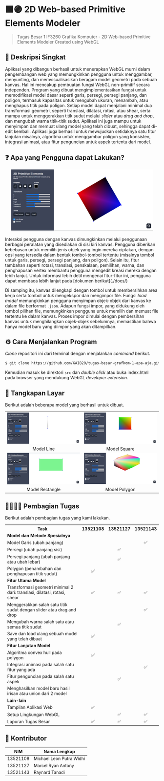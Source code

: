 # 🟩🟣 2D Web-based Primitive Elements Modeler
> Tugas Besar 1 IF3260 Grafika Komputer - 2D Web-based Primitive Elements Modeler Created using WebGL

## 📝 Deskripsi Singkat
Aplikasi yang dibangun berhasil untuk menerapkan WebGL murni dalam pengembangan web yang memungkinkan pengguna untuk menggambar, menyunting, dan memvisualisasikan beragam model geometri pada sebuah kanvas. Hal ini mencakup pembuatan fungsi WebGL non-primitif secara independen. Program yang dibuat mengimplementasikan fungsi untuk memodifikasi model dasar seperti garis, persegi, persegi panjang, dan poligon, termasuk kapasitas untuk mengubah ukuran, menambah, atau menghapus titik pada poligon. Setiap model dapat menjalani minimal dua transformasi geometri, seperti translasi, dilatasi, rotasi, atau shear, serta mampu untuk menggerakkan titik sudut melalui *slider* atau *drag and drop*, dan mengubah warna titik-titik sudut. Aplikasi ini juga mampu untuk menyimpan dan memuat ulang model yang telah dibuat, sehingga dapat di-edit kembali. Aplikasi juga berhasil untuk mewujudkan setidaknya satu fitur lanjutan misalnya, algoritma untuk menggambar poligon yang konsisten, integrasi animasi, atau fitur penguncian untuk aspek tertentu dari model.

## ❓ Apa yang Pengguna dapat Lakukan?
<div align="center">
  <img height="200px" src="./assets/asset1.png" alt=""/>
</div>
<br>
Interaksi pengguna dengan kanvas dimungkinkan melalui penggunaan berbagai peralatan yang disediakan di sisi kiri kanvas. Pengguna diberikan kebebasan untuk memilih jenis objek yang ingin mereka ciptakan, dengan opsi yang tersedia dalam bentuk tombol-tombol tertentu (misalnya tombol untuk garis, persegi, persegi panjang, dan poligon). Selain itu, fitur tambahan seperti rotasi, translasi, penskalaan, pemilihan, warna, dan penghapusan vertex membantu pengguna mengedit kreasi mereka dengan lebih lanjut. Untuk informasi lebih detil mengenai fitur-fitur ini, pengguna dapat membaca lebih lanjut pada [dokumen berikut](./docs/)

Di samping itu, kanvas dilengkapi dengan tombol untuk membersihkan area kerja serta tombol untuk mengekspor dan mengimpor file. Fungsi *load model* memungkinkan pengguna menyimpan objek-objek dari kanvas ke dalam file berformat `.json`. Adapun fungsi impor, yang didukung oleh tombol pilihan file, memungkinkan pengguna untuk memilih dan memuat file tertentu ke dalam kanvas. Proses impor dimulai dengan pembersihan kanvas untuk menghilangkan objek-objek sebelumnya, memastikan bahwa hanya model baru yang diimpor yang akan ditampilkan.

## ⚙️ Cara Menjalankan Program
*Clone* repositori ini dari terminal dengan menjalankan *command* berikut.
``` bash
$ git clone https://github.com/GAIB20/tugas-besar-grafkom-1-apa-aja.git
```
Kemudian masuk ke direktori `src` dan *double click* atau buka index.html pada browser yang mendukung WebGL *developer extension*.

## 📸 Tangkapan Layar
Berikut adalah beberapa model yang berhasil untuk dibuat.
<table style="width:100%; text-align:center;">
    <col width="49%">
    <col width="49%">
    <tr>
        <td width="1%" align="center"><img src="./assets/Line.png"/></td>
        <td width="1%" align="center"><img src="./assets/Square.png"/></td>
    </tr>
    <tr>
        <td width="1%" align="center">Model Line</td>
        <td width="1%" align="center">Model Square</td>
    </tr>
    <tr>
        <td width="1%" align="center"><img src="./assets/Rectangle.png"/></td>
        <td width="1%" align="center"><img src="./assets/Polygon.png"/></td>
    </tr>
    <tr>
        <td width="1%" align="center">Model Rectangle</td>
        <td width="1%" align="center">Model Polygon</td>
    </tr>
</table>

## 👨‍👨‍👦‍👦 Pembagian Tugas
Berikut adalah pembagian tugas yang kami lakukan.
<table style="width:100%">
    <col width="70%">
    <col width="10%">
    <col width="10%">
    <col width="10%">
    <tr>
        <th>Task</th>
        <th>13521108</th>
        <th>13521127</th>
        <th>13521143</th>
    </tr>
    <tr id="merged-row">
        <td colspan="4"><b>Model dan Metode Spesialnya</b></td>
    </tr>
    <tr>
        <td>Model Garis (ubah panjang)</td>
        <td></td>
        <td></td>
        <td align="center">✅</td>
    </tr>
    <tr>
        <td>Persegi (ubah panjang sisi)</td>
        <td></td>
        <td align="center">✅</td>
        <td></td>
    </tr>
    <tr>
        <td>Persegi panjang (ubah panjang atau ubah lebar)</td>
        <td></td>
        <td align="center">✅</td>
        <td></td>
    </tr>
    <tr>
        <td>Polygon (penambahan dan penghapusan titik sudut)</td>
        <td align="center">✅</td>
        <td></td>
        <td></td>
    </tr>
    <tr id="merged-row">
        <td colspan="4"><b>Fitur Utama Model</b></td>
    </tr>
    <tr>
        <td>Transformasi geometri minimal 2 dari: translasi, dilatasi, rotasi, shear</td>
        <td align="center">✅</td>
        <td align="center">✅</td>
        <td align="center">✅</td>
    </tr>
    <tr>
        <td>Menggerakkan salah satu titik sudut dengan slider atau drag and drop</td>
        <td></td>
        <td></td>
        <td align="center">✅</td>
    </tr>
    <tr>
        <td>Mengubah warna salah satu atau semua titik sudut</td>
        <td></td>
        <td align="center">✅</td>
        <td></td>
    </tr>
    <tr>
        <td>Save dan load ulang sebuah model yang telah dibuat</td>
        <td align="center">✅</td>
        <td></td>
        <td></td>
    </tr>
    <tr id="merged-row">
        <td colspan="4"><b>Fitur Lanjutan Model</b></td>
    </tr>
    <tr>
        <td>Algoritma convex hull pada polygon</td>
        <td align="center">✅</td>
        <td></td>
        <td></td>
    </tr>
    <tr>
        <td>Integrasi animasi pada salah satu fitur yang ada</td>
        <td></td>
        <td></td>
        <td align="center">✅</td>
    </tr>
    <tr>
        <td>Fitur penguncian pada salah satu aspek</td>
        <td></td>
        <td align="center">✅</td>
        <td></td>
    </tr>
    <tr>
        <td>Menghasilkan model baru hasil irisan atau union dari 2 model</td>
        <td></td>
        <td></td>
        <td></td>
    </tr>
    <tr id="merged-row">
        <td colspan="4"><b>Lain-lain</b></td>
    </tr>
    <tr>
        <td>Tampilan Aplikasi Web</td>
        <td align="center">✅</td>
        <td></td>
        <td></td>
    </tr>
    <tr>
        <td>Setup Lingkungan WebGL</td>
        <td></td>
        <td align="center">✅</td>
        <td align="center">✅</td>
    </tr>
    <tr>
        <td>Laporan Tugas Besar</td>
        <td align="center">✅</td>
        <td align="center">✅</td>
        <td align="center">✅</td>
    </tr>
</table>

## 👏 Kontributor
|NIM|Nama Lengkap|
| :---: | --- |
| 13521108 | Michael Leon Putra Widhi |
| 13521127 | Marcel Ryan Antony |
| 13521143 | Raynard Tanadi |